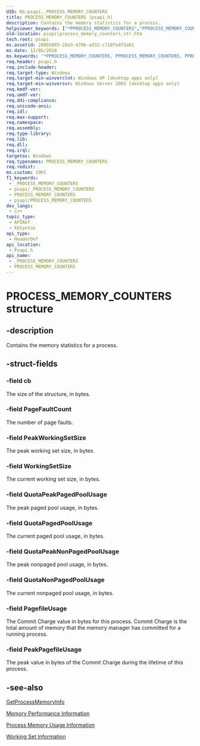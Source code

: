 ```yaml
---
UID: NS:psapi._PROCESS_MEMORY_COUNTERS
title: PROCESS_MEMORY_COUNTERS (psapi.h)
description: Contains the memory statistics for a process.
helpviewer_keywords: ["*PPROCESS_MEMORY_COUNTERS","PPROCESS_MEMORY_COUNTERS","PPROCESS_MEMORY_COUNTERS structure pointer [PSAPI]","PROCESS_MEMORY_COUNTERS","PROCESS_MEMORY_COUNTERS structure [PSAPI]","_win32_process_memory_counters_str","base.process_memory_counters_str","psapi.process_memory_counters_str","psapi/PPROCESS_MEMORY_COUNTERS","psapi/PROCESS_MEMORY_COUNTERS"]
old-location: psapi\process_memory_counters_str.htm
tech.root: psapi
ms.assetid: 288b5865-28a3-478b-ad32-c710fe4f3a81
ms.date: 12/05/2018
ms.keywords: '*PPROCESS_MEMORY_COUNTERS, PPROCESS_MEMORY_COUNTERS, PPROCESS_MEMORY_COUNTERS structure pointer [PSAPI], PROCESS_MEMORY_COUNTERS, PROCESS_MEMORY_COUNTERS structure [PSAPI], _win32_process_memory_counters_str, base.process_memory_counters_str, psapi.process_memory_counters_str, psapi/PPROCESS_MEMORY_COUNTERS, psapi/PROCESS_MEMORY_COUNTERS'
req.header: psapi.h
req.include-header: 
req.target-type: Windows
req.target-min-winverclnt: Windows XP [desktop apps only]
req.target-min-winversvr: Windows Server 2003 [desktop apps only]
req.kmdf-ver: 
req.umdf-ver: 
req.ddi-compliance: 
req.unicode-ansi: 
req.idl: 
req.max-support: 
req.namespace: 
req.assembly: 
req.type-library: 
req.lib: 
req.dll: 
req.irql: 
targetos: Windows
req.typenames: PROCESS_MEMORY_COUNTERS
req.redist: 
ms.custom: 19H1
f1_keywords:
 - _PROCESS_MEMORY_COUNTERS
 - psapi/_PROCESS_MEMORY_COUNTERS
 - PROCESS_MEMORY_COUNTERS
 - psapi/PROCESS_MEMORY_COUNTERS
dev_langs:
 - c++
topic_type:
 - APIRef
 - kbSyntax
api_type:
 - HeaderDef
api_location:
 - Psapi.h
api_name:
 - _PROCESS_MEMORY_COUNTERS
 - PROCESS_MEMORY_COUNTERS
---
```


# PROCESS_MEMORY_COUNTERS structure


## -description

Contains the memory statistics for a process.

## -struct-fields

### -field cb

The size of the structure, in bytes.

### -field PageFaultCount

The number of page faults.

### -field PeakWorkingSetSize

The peak working set size, in bytes.

### -field WorkingSetSize

The current working set size, in bytes.

### -field QuotaPeakPagedPoolUsage

The peak paged pool usage, in bytes.

### -field QuotaPagedPoolUsage

The current paged pool usage, in bytes.

### -field QuotaPeakNonPagedPoolUsage

The peak nonpaged pool usage, in bytes.

### -field QuotaNonPagedPoolUsage

The current nonpaged pool usage, in bytes.

### -field PagefileUsage

The Commit Charge value in bytes for this process. Commit Charge is the total amount of memory that the memory manager has committed for a running process.

### -field PeakPagefileUsage

The peak value in bytes of the Commit Charge during the lifetime of this process.

## -see-also

<a href="/windows/desktop/api/psapi/nf-psapi-getprocessmemoryinfo">GetProcessMemoryInfo</a>



<a href="/previous-versions/windows/desktop/legacy/aa965225(v=vs.85)">Memory Performance Information</a>



<a href="/windows/desktop/psapi/process-memory-usage-information">Process Memory Usage Information</a>



<a href="/windows/desktop/psapi/working-set-information">Working Set Information</a>

